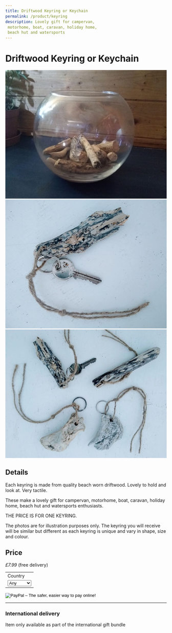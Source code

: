 ```yaml
---
title: Driftwood Keyring or Keychain
permalink: /product/keyring
description: Lovely gift for campervan,
 motorhome, boat, caravan, holiday home,
 beach hut and watersports 
---
```


# Driftwood Keyring or Keychain

<div class="row">
  <div class="column">
    <img src="/assets/images/bits1-680.jpg">
  </div> 
<div class="column">
 <img src="/assets/images/keyring1-680.jpg" 
alt="Keychain gift idea for windsurfers, surfers, kitesurfers">
</div> 
<div class="column">
    <img src="/assets/images/keyring2-680.jpg"
alt="Gift idea for campervan, motorhome, caravan, beach hut">
 </div> 
<div class="column">
  
  </div>
 </div>


## Details

Each keyring is made from quality beach worn
 driftwood. Lovely to hold and look at. Very
 tactile. 

These make a lovely gift for campervan,
 motorhome, boat, caravan, holiday home,
 beach hut and watersports enthusiasts.

 THE PRICE IS FOR ONE KEYRING. 

The photos are for illustration purposes only.
 The keyring you will receive will be similar
 but different as each keyring is unique and
 vary in shape, size and colour.

## Price

_£7.99_ (free delivery)

<form target="paypal" action="https://www.paypal.com/cgi-bin/webscr" method="post">
<input type="hidden" name="cmd" value="_s-xclick">
<input type="hidden" name="hosted_button_id" value="L6VFZ8BTMUF38">
<table>
<tr><td><input type="hidden" name="on0" value="Country">Country</td></tr><tr><td><select name="os0">
	<option value="Any">Any </option>
	<option value="Ireland">Ireland </option>
	<option value="Scotland">Scotland </option>
	<option value="Wales">Wales </option>
	<option value="England">England </option>
</select> </td></tr>
</table>
<input type="image" src="https://www.paypalobjects.com/en_GB/i/btn/btn_cart_LG.gif" border="0" name="submit" alt="PayPal – The safer, easier way to pay online!">
<img alt="" border="0" src="https://www.paypalobjects.com/en_GB/i/scr/pixel.gif" width="1" height="1">
</form>

---

### International delivery
Item only available as part of the
international gift bundle
